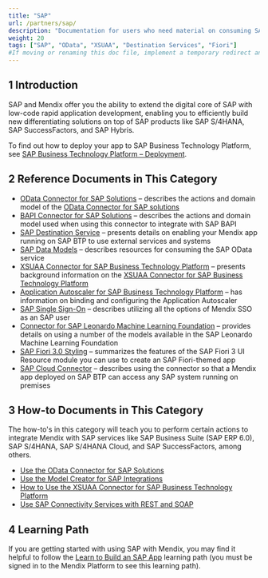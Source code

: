 ```yaml
---
title: "SAP"
url: /partners/sap/
description: "Documentation for users who need material on consuming SAP services."
weight: 20
tags: ["SAP", "OData", "XSUAA", "Destination Services", "Fiori"]
#If moving or renaming this doc file, implement a temporary redirect and let the respective team know they should update the URL in the product. See Mapping to Products for more details.
---
```


## 1 Introduction

SAP and Mendix offer you the ability to extend the digital core of SAP with low-code rapid application development, enabling you to efficiently build new differentiating solutions on top of SAP products like SAP S/4HANA, SAP SuccessFactors, and SAP Hybris.

To find out how to deploy your app to SAP Business Technology Platform, see [SAP Business Technology Platform – Deployment](/developerportal/deploy/sap-cloud-platform/).

## 2 Reference Documents in This Category

* [OData Connector for SAP Solutions](/partners/sap/sap-odata-connector/) – describes the actions and domain model of the [OData Connector for SAP solutions](/partners/sap/use-sap-odata-connector/) 
* [BAPI Connector for SAP Solutions](/partners/sap/sap-bapi-connector/) – describes the actions and domain model used when using this connector to integrate with SAP BAPI
* [SAP Destination Service](/partners/sap/sap-destination-service/) – presents details on enabling your Mendix app running on SAP BTP to use external services and systems
* [SAP Data Models](/partners/sap/sap-data-models/) – describes resources for consuming the SAP OData service
* [XSUAA Connector for SAP Business Technology Platform](/partners/sap/sap-xsuaa-connector/) – presents background information on the [XSUAA Connector for SAP Business Technology Platform](/partners/sap/use-sap-xsuaa-connector/)
* [Application Autoscaler for SAP Business Technology Platform](/partners/sap/sap-autoscaler/) – has information on binding and configuring the Application Autoscaler
* [SAP Single Sign-On](/partners/sap/sap-single-sign-on/) – describes utilizing all the options of Mendix SSO as an SAP user
* [Connector for SAP Leonardo Machine Learning Foundation](/partners/sap/sap-leonardo-connector/) – provides details on using a number of the models available in the SAP Leonardo Machine Learning Foundation
* [SAP Fiori 3.0 Styling](/partners/sap/sap-fiori-3-0/) – summarizes the features of the SAP Fiori 3 UI Resource module you can use to create an SAP Fiori-themed app
* [SAP Cloud Connector](/partners/sap/sap-cloud-connector/) – describes using the connector so that a Mendix app deployed on SAP BTP can access any SAP system running on premises

## 3 How-to Documents in This Category

The how-to's in this category will teach you to perform certain actions to integrate Mendix with SAP services like SAP Business Suite (SAP ERP 6.0), SAP S/4HANA, SAP S/4HANA Cloud, and SAP SuccessFactors, among others.

* [Use the OData Connector for SAP Solutions](/partners/sap/use-sap-odata-connector/)
* [Use the Model Creator for SAP Integrations](/partners/sap/use-sap-model-creator/)
* [How to Use the XSUAA Connector for SAP Business Technology Platform](/partners/sap/use-sap-xsuaa-connector/)
* [Use SAP Connectivity Services with REST and SOAP](/partners/sap/sap-destination-with-rest/)

## 4 Learning Path

If you are getting started with using SAP with Mendix, you may find it helpful to follow the [Learn to Build an SAP App](https://academy.mendix.com/link/path/32) learning path (you must be signed in to the Mendix Platform to see this learning path).
